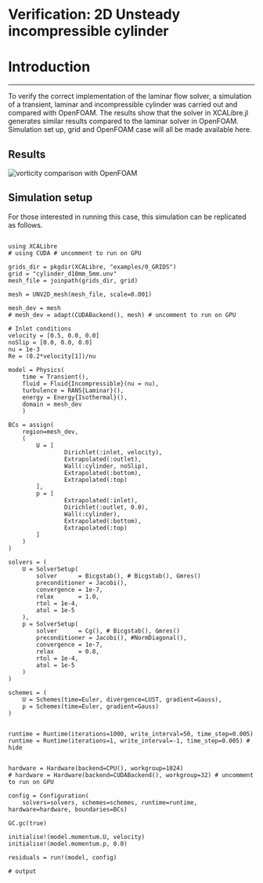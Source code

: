 # Verification: 2D Unsteady incompressible cylinder

# Introduction
---

To verify the correct implementation of the laminar flow solver, a simulation of a transient, laminar and incompressible cylinder was carried out and compared with OpenFOAM. The results show that the solver in XCALibre.jl generates similar results compared to the laminar solver in OpenFOAM. Simulation set up, grid and OpenFOAM case will all be made available here.

## Results

![vorticity comparison with OpenFOAM](figures/02/cylinder_re100_comparison.gif)

## Simulation setup

For those interested in running this case, this simulation can be replicated as follows.

```jldoctest;  filter = r".*"s => s"", output = false

using XCALibre
# using CUDA # uncomment to run on GPU

grids_dir = pkgdir(XCALibre, "examples/0_GRIDS")
grid = "cylinder_d10mm_5mm.unv"
mesh_file = joinpath(grids_dir, grid)

mesh = UNV2D_mesh(mesh_file, scale=0.001)

mesh_dev = mesh
# mesh_dev = adapt(CUDABackend(), mesh) # uncomment to run on GPU

# Inlet conditions
velocity = [0.5, 0.0, 0.0]
noSlip = [0.0, 0.0, 0.0]
nu = 1e-3
Re = (0.2*velocity[1])/nu

model = Physics(
    time = Transient(),
    fluid = Fluid{Incompressible}(nu = nu),
    turbulence = RANS{Laminar}(),
    energy = Energy{Isothermal}(),
    domain = mesh_dev
    )

BCs = assign(
    region=mesh_dev,
    (
        U = [
                Dirichlet(:inlet, velocity),
                Extrapolated(:outlet),
                Wall(:cylinder, noSlip),
                Extrapolated(:bottom),
                Extrapolated(:top)
        ],
        p = [
                Extrapolated(:inlet),
                Dirichlet(:outlet, 0.0),
                Wall(:cylinder),
                Extrapolated(:bottom),
                Extrapolated(:top)
        ]
    )
)

solvers = (
    U = SolverSetup(
        solver      = Bicgstab(), # Bicgstab(), Gmres()
        preconditioner = Jacobi(),
        convergence = 1e-7,
        relax       = 1.0,
        rtol = 1e-4,
        atol = 1e-5
    ),
    p = SolverSetup(
        solver      = Cg(), # Bicgstab(), Gmres()
        preconditioner = Jacobi(), #NormDiagonal(),
        convergence = 1e-7,
        relax       = 0.8,
        rtol = 1e-4,
        atol = 1e-5
    )
)

schemes = (
    U = Schemes(time=Euler, divergence=LUST, gradient=Gauss),
    p = Schemes(time=Euler, gradient=Gauss)
)


runtime = Runtime(iterations=1000, write_interval=50, time_step=0.005) 
runtime = Runtime(iterations=1, write_interval=-1, time_step=0.005) # hide


hardware = Hardware(backend=CPU(), workgroup=1024)
# hardware = Hardware(backend=CUDABackend(), workgroup=32) # uncomment to run on GPU

config = Configuration(
    solvers=solvers, schemes=schemes, runtime=runtime, hardware=hardware, boundaries=BCs)

GC.gc(true)

initialise!(model.momentum.U, velocity)
initialise!(model.momentum.p, 0.0)

residuals = run!(model, config)

# output

```